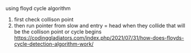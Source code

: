 using floyd cycle algorithm
​
1. first check collison point
2. then run pointer from slow and entry = head when they collide that will be the collison point or cycle begins
​
​
https://codinggladiators.com/index.php/2021/07/31/how-does-floyds-cycle-detection-algorithm-work/